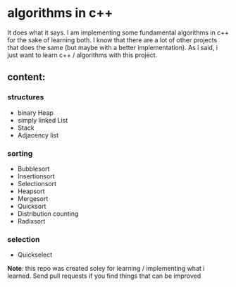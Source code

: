 # algorithms in c++

It does what it says. I am implementing some fundamental algorithms in c++ for
the sake of learning both. I know that there are a lot of other projects that
does the same (but maybe with a better implementation). As i said, i just want
to learn c++ / algorithms with this project.

## content:

### structures
- binary Heap
- simply linked List
- Stack
- Adjacency list

### sorting
- Bubblesort
- Insertionsort
- Selectionsort
- Heapsort
- Mergesort
- Quicksort
- Distribution counting
- Radixsort

### selection
- Quickselect

__Note__: this repo was created soley for learning / implementing what i
learned. Send pull requests if you find things that can be improved
